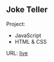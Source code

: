 ## Joke Teller

Project:
- JavaScript
- HTML & CSS

URL: 
[live](https://maziarmod.github.io/JS_joke-teller/)
